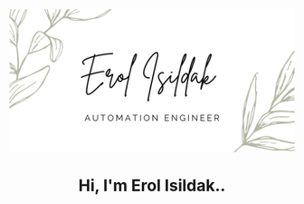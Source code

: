 <img src="https://github.com/erolisldk/erolisldk/blob/main/Erol%20Isildak.png?raw=true">

<h1 align="center">Hi, I'm Erol Isildak..</h1>
